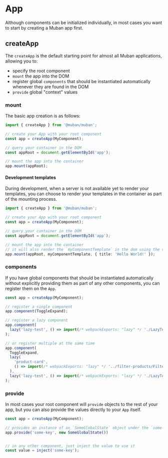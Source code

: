 # App

Although components can be initialized individually, in most cases you want to start by creating a
Muban app first.

## createApp

The `createApp` is the default starting point for almost all Muban applications, allowing you to:

- specify the root component
- `mount` the app into the DOM
- register global `components` that should be instantiated automatically whenever they are found 
  in the DOM
- `provide` global "context" values

### mount

The basic app creation is as follows:

```ts
import { createApp } from '@muban/muban';

// create your App with your root component
const app = createApp(MyComponent);

// query your container in the DOM
const appRoot = document.getElementById('app');

// mount the app into the container
app.mount(appRoot);
```


#### Development templates

During development, when a server is not available yet to render your templates, you can choose to
render your templates in the container as part of the mounting process.

```ts
import { createApp } from '@muban/muban';

// create your App with your root component
const app = createApp(MyComponent);

// query your container in the DOM
const appRoot = document.getElementById('app');

// mount the app into the container
// it will also render the `myComponentTemplate` in the dom using the values passed
app.mount(appRoot, myComponentTemplate, { title: 'Hello World!' });
```

### components

If you have global components that should be instantiated automatically without explicitly providing
them as part of any other components, you can register them on the `App`.

```ts
const app = createApp(MyComponent);

// register a single component
app.component(ToggleExpand);

// register a lazy component
app.component(
  lazy('lazy-test', () => import(/* webpackExports: "lazy" */ './LazyTest'))
);

// or register multiple at the same time
app.component(
  ToggleExpand,
  lazy(
    'product-card',
    () => import(/* webpackExports: "lazy" */ '../filter-products/FilterProducts.card'),
  ),
  lazy('lazy-test', () => import(/* webpackExports: "lazy" */ './LazyTest')),
);
```

### provide

In most cases your root component will `provide` objects to the rest of your app, but you can also
provide the values directly to your `App` itself.

```ts
const app = createApp(MyComponent);

// provides an instance of an `SomeGlobalState` object under the `some-key`
app.provide('some-key', new SomeGlobalState())


// in any other component, just inject the value to use it
const value = inject('some-key');
```

